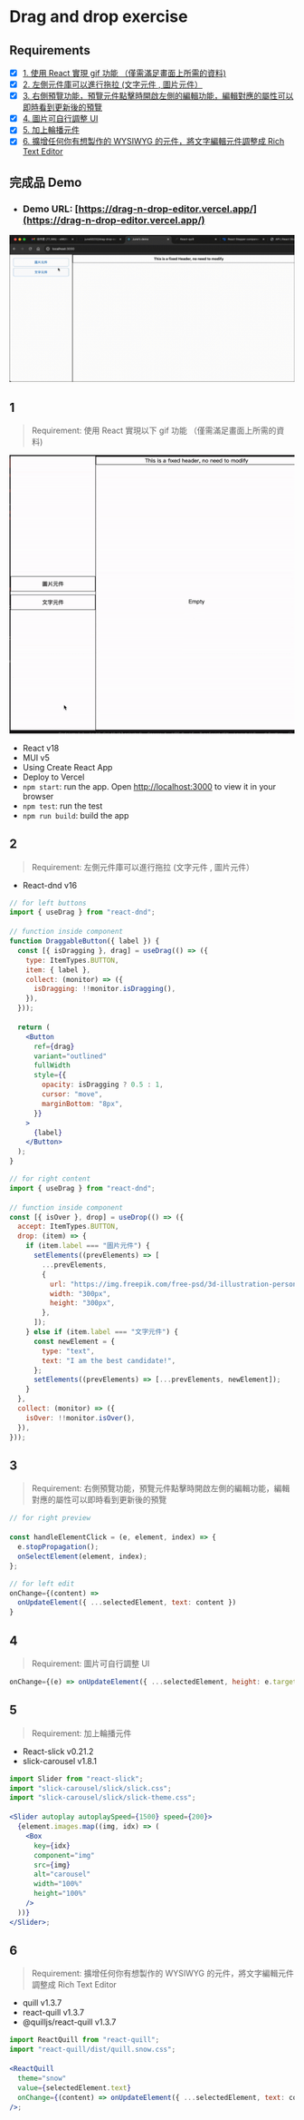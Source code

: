 # Drag and drop exercise

## Requirements

- [x] [1. 使用 React 實現 gif 功能 （僅需滿足畫面上所需的資料) ](#1)
- [x] [2. 左側元件庫可以進行拖拉 (文字元件 , 圖片元件）](#2)
- [x] [3. 右側預覽功能，預覽元件點擊時開啟左側的編輯功能，編輯對應的屬性可以即時看到更新後的預覽](#3)
- [x] [4. 圖片可自行調整 UI](#4)
- [x] [5. 加上輪播元件](#5)
- [x] [6. 擴增任何你有想製作的 WYSIWYG 的元件，將文字編輯元件調整成 Rich Text Editor](#6)

## 完成品 Demo

- ### Demo URL: [https://drag-n-drop-editor.vercel.app/](https://drag-n-drop-editor.vercel.app/)
![img](./public/demo.gif)

## 1

> Requirement: 使用 React 實現以下 gif 功能 （僅需滿足畫面上所需的資料)

![img](./public/requirement.gif)

- React v18
- MUI v5
- Using Create React App
- Deploy to Vercel
- `npm start`: run the app. Open [http://localhost:3000](http://localhost:3000) to view it in your browser
- `npm test`: run the test
- `npm run build`: build the app

## 2

> Requirement: 左側元件庫可以進行拖拉 (文字元件 , 圖片元件）

- React-dnd v16

```jsx
// for left buttons
import { useDrag } from "react-dnd";

// function inside component
function DraggableButton({ label }) {
  const [{ isDragging }, drag] = useDrag(() => ({
    type: ItemTypes.BUTTON,
    item: { label },
    collect: (monitor) => ({
      isDragging: !!monitor.isDragging(),
    }),
  }));

  return (
    <Button
      ref={drag}
      variant="outlined"
      fullWidth
      style={{
        opacity: isDragging ? 0.5 : 1,
        cursor: "move",
        marginBottom: "8px",
      }}
    >
      {label}
    </Button>
  );
}
```

```jsx
// for right content
import { useDrag } from "react-dnd";

// function inside component
const [{ isOver }, drop] = useDrop(() => ({
  accept: ItemTypes.BUTTON,
  drop: (item) => {
    if (item.label === "圖片元件") {
      setElements((prevElements) => [
        ...prevElements,
        {
          url: "https://img.freepik.com/free-psd/3d-illustration-person-with-sunglasses_23-2149436188.jpg?size=338&ext=jpg&ga=GA1.1.2082370165.1716163200&semt=sph",
          width: "300px",
          height: "300px",
        },
      ]);
    } else if (item.label === "文字元件") {
      const newElement = {
        type: "text",
        text: "I am the best candidate!",
      };
      setElements((prevElements) => [...prevElements, newElement]);
    }
  },
  collect: (monitor) => ({
    isOver: !!monitor.isOver(),
  }),
}));
```

## 3

> Requirement: 右側預覽功能，預覽元件點擊時開啟左側的編輯功能，編輯對應的屬性可以即時看到更新後的預覽

```jsx
// for right preview

const handleElementClick = (e, element, index) => {
  e.stopPropagation();
  onSelectElement(element, index);
};
```

```jsx
// for left edit
onChange={(content) =>
  onUpdateElement({ ...selectedElement, text: content })
}
```

## 4

> Requirement: 圖片可自行調整 UI

```jsx
onChange={(e) => onUpdateElement({ ...selectedElement, height: e.target.value })}
```

## 5

> Requirement: 加上輪播元件

- React-slick v0.21.2
- slick-carousel v1.8.1

```jsx
import Slider from "react-slick";
import "slick-carousel/slick/slick.css";
import "slick-carousel/slick/slick-theme.css";

<Slider autoplay autoplaySpeed={1500} speed={200}>
  {element.images.map((img, idx) => (
    <Box
      key={idx}
      component="img"
      src={img}
      alt="carousel"
      width="100%"
      height="100%"
    />
  ))}
</Slider>;
```

## 6

> Requirement: 擴增任何你有想製作的 WYSIWYG 的元件，將文字編輯元件調整成 Rich Text Editor

- quill v1.3.7
- react-quill v1.3.7
- @quilljs/react-quill v1.3.7

```jsx
import ReactQuill from "react-quill";
import "react-quill/dist/quill.snow.css";

<ReactQuill
  theme="snow"
  value={selectedElement.text}
  onChange={(content) => onUpdateElement({ ...selectedElement, text: content })}
/>;
```

